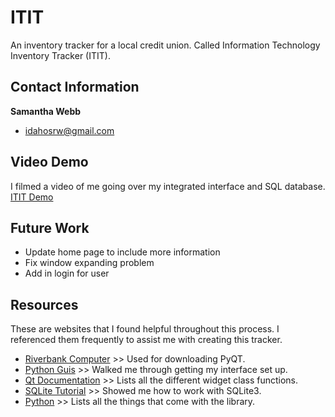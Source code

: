 # ITIT
An inventory tracker for a local credit union. Called Information Technology Inventory Tracker (ITIT). 

## Contact Information
**Samantha Webb**
* idahosrw@gmail.com

## Video Demo
I filmed a video of me going over my integrated interface and SQL database. 
[ITIT Demo](https://youtu.be/2yVLl6uFCSE)

## Future Work
* Update home page to include more information
* Fix window expanding problem
* Add in login for user

## Resources
These are websites that I found helpful throughout this process. 
I referenced them frequently to assist me with creating this tracker. 

- [Riverbank Computer](https://riverbankcomputing.com/software/pyqt/download) >>
Used for downloading PyQT. 
- [Python Guis](https://www.pythonguis.com/pyqt6-tutorial/) >>
Walked me through getting my interface set up. 
- [Qt Documentation](https://doc.qt.io/qt-5/widget-classes.html#basic-widget-classes) >>
Lists all the different widget class functions. 
- [SQLite Tutorial](https://www.sqlitetutorial.net/) >>
Showed me how to work with SQLite3.
- [Python](https://docs.python.org/3.8/library/sqlite3.html) >>
Lists all the things that come with the library. 